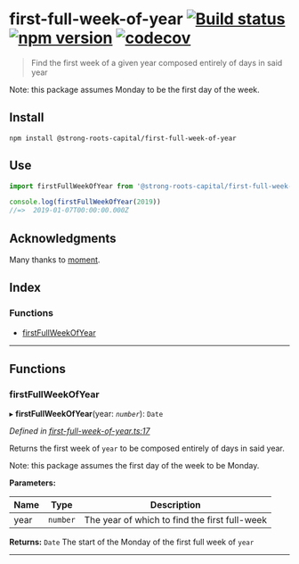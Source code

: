
first-full-week-of-year [![Build status](https://travis-ci.org/strong-roots-capital/first-full-week-of-year.svg?branch=master)](https://travis-ci.org/strong-roots-capital/first-full-week-of-year) [![npm version](https://img.shields.io/npm/v/@strong-roots-capital/first-full-week-of-year.svg)](https://npmjs.org/package/@strong-roots-capital/first-full-week-of-year) [![codecov](https://codecov.io/gh/strong-roots-capital/first-full-week-of-year/branch/master/graph/badge.svg)](https://codecov.io/gh/strong-roots-capital/first-full-week-of-year)
================================================================================================================================================================================================================================================================================================================================================================================================================================================================================================================================================================

> Find the first week of a given year composed entirely of days in said year

Note: this package assumes Monday to be the first day of the week.

Install
-------

```shell
npm install @strong-roots-capital/first-full-week-of-year
```

Use
---

```typescript
import firstFullWeekOfYear from '@strong-roots-capital/first-full-week-of-year'

console.log(firstFullWeekOfYear(2019))
//=>  2019-01-07T00:00:00.000Z
```

Acknowledgments
---------------

Many thanks to [moment](https://github.com/moment/moment).

## Index

### Functions

* [firstFullWeekOfYear](#firstfullweekofyear)

---

## Functions

<a id="firstfullweekofyear"></a>

###  firstFullWeekOfYear

▸ **firstFullWeekOfYear**(year: *`number`*): `Date`

*Defined in [first-full-week-of-year.ts:17](https://github.com/strong-roots-capital/first-full-week-of-year/blob/2ff8866/src/first-full-week-of-year.ts#L17)*

Returns the first week of `year` to be composed entirely of days in said year.

Note: this package assumes the first day of the week to be Monday.

**Parameters:**

| Name | Type | Description |
| ------ | ------ | ------ |
| year | `number` |  The year of which to find the first full-week |

**Returns:** `Date`
The start of the Monday of the first full week of `year`

___

